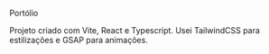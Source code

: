 Portólio

Projeto criado com Vite, React e Typescript. Usei TailwindCSS para estilizações e GSAP para animações.
